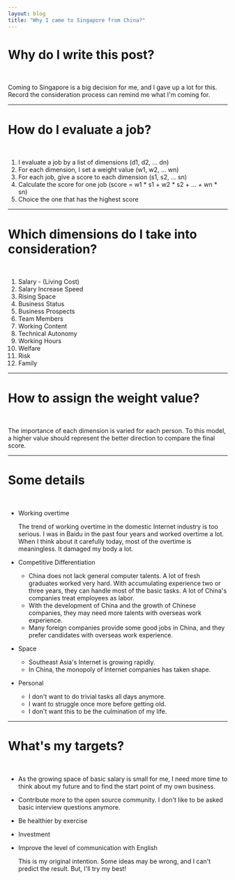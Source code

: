 ```yaml
---
layout: blog
title: "Why I came to Singapore from China?"
---
```


# Why do I write this post?

<br />

Coming to Singapore is a big decision for me, and I gave up a lot for this. Record the consideration process can remind me what I'm coming for.

---

# How do I evaluate a job?

<br />

1. I evaluate a job by a list of dimensions (d1, d2, ... dn)
1. For each dimension, I set a weight value (w1, w2, ... wn)
1. For each job, give a score to each dimension (s1, s2, ... sn)
1. Calculate the score for one job (score = w1 \* s1 + w2 \* s2 + ... + wn \* sn)
1. Choice the one that has the highest score

---

# Which dimensions do I take into consideration?

<br />

1. Salary - (Living Cost)
1. Salary Increase Speed
1. Rising Space
1. Business Status
1. Business Prospects
1. Team Members
1. Working Content
1. Technical Autonomy
1. Working Hours
1. Welfare
1. Risk
1. Family

---

# How to assign the weight value?

<br />

The importance of each dimension is varied for each person. To this model, a higher value should represent the better direction to compare the final score.

---

# Some details

<br />

- Working overtime

  The trend of working overtime in the domestic Internet industry is too serious. I was in Baidu in the past four years and worked overtime a lot. When I think about it carefully today, most of the overtime is meaningless. It damaged my body a lot.

- Competitive Differentiation
  - China does not lack general computer talents. A lot of fresh graduates worked very hard. With accumulating experience two or three years, they can handle most of the basic tasks. A lot of China's companies treat employees as labor.
  - With the development of China and the growth of Chinese companies, they may need more talents with overseas work experience.
  - Many foreign companies provide some good jobs in China, and they prefer candidates with overseas work experience.

- Space
  - Southeast Asia's Internet is growing rapidly.
  - In China, the monopoly of Internet companies has taken shape.

- Personal
  - I don't want to do trivial tasks all days anymore.
  - I want to struggle once more before getting old.
  - I don't want this to be the culmination of my life.

---

# What's my targets?

<br />

- As the growing space of basic salary is small for me, I need more time to think about my future and to find the start point of my own business.
- Contribute more to the open source community. I don't like to be asked basic interview questions anymore.
- Be healthier by exercise
- Investment
- Improve the level of communication with English


  This is my original intention. Some ideas may be wrong, and I can't predict the result. But, I'll try my best!
